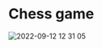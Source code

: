 # Chess game
![2022-09-12 12 31 05](https://user-images.githubusercontent.com/71198261/189743876-6c4e53d7-2070-472d-841a-65203bcc2143.jpg)
